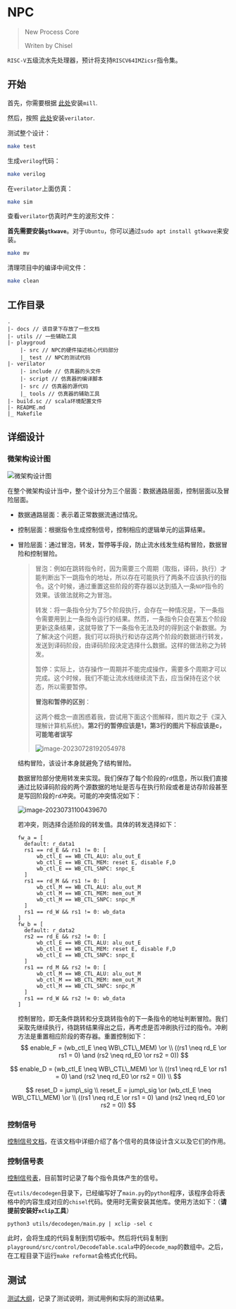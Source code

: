 NPC
=======================

> New Process Core
>
> Writen by Chisel

`RISC-V`五级流水先处理器，预计将支持`RISCV64IMZicsr`指令集。

## 开始

首先，你需要根据 [此处](https://com-lihaoyi.github.io/mill)安装`mill`.

然后，按照 [此处](https://verilator.org/guide/latest/install.html)安装`verilator`.

测试整个设计：
```bash
make test
```

生成`verilog`代码：
```bash
make verilog
```

在`verilator`上面仿真：

```bash
make sim
```

查看`verilator`仿真时产生的波形文件：

**首先需要安装`gtkwave`**。对于`Ubuntu`，你可以通过`sudo apt install gtkwave`来安装。

```bash
make mv
```

清理项目中的编译中间文件：

```bash
make clean
```

## 工作目录

```
.
|- docs // 该目录下存放了一些文档
|- utils // 一些辅助工具
|- playgroud
	|- src // NPC的硬件描述核心代码部分
	|_ test // NPC的测试代码
|- verilator
	|- include // 仿真器的头文件
	|- script // 仿真器的编译脚本
	|- src // 仿真器的源代码
	|_ tools // 仿真器的辅助工具
|- build.sc // scala环境配置文件
|- README.md
|_ Makefile
```

## 详细设计

### 微架构设计图

![微架构设计图](./docs/微架构设计.png)

在整个微架构设计当中，整个设计分为三个层面：数据通路层面，控制层面以及冒险层面。

- 数据通路层面：表示着正常数据流通过情况。

- 控制层面：根据指令生成控制信号，控制相应的逻辑单元的运算结果。

- 冒险层面：通过冒泡，转发，暂停等手段，防止流水线发生结构冒险，数据冒险和控制冒险。

  > 冒泡：例如在跳转指令时，因为需要三个周期（取指，译码，执行）才能判断出下一跳指令的地址，所以存在可能执行了两条不应该执行的指令。这个时候，通过重置这些阶段的寄存器以达到插入一条`NOP`指令的效果。该做法就称之为冒泡。
  >
  > 转发：将一条指令分为了5个阶段执行，会存在一种情况是，下一条指令需要用到上一条指令运行的结果。然而，一条指令只会在第五个阶段更新这条结果，这就导致了下一条指令无法及时的得到这个新数据。为了解决这个问题，我们可以将执行和访存这两个阶段的数据进行转发，发送到译码阶段，由译码阶段决定选择什么数据。这样的做法称之为转发。
  >
  > 暂停：实际上，访存操作一周期并不能完成操作，需要多个周期才可以完成。这个时候，我们不能让流水线继续流下去，应当保持在这个状态，所以需要暂停。
  >
  > **冒泡和暂停的区别**：
  >
  > 这两个概念一直困惑着我，尝试用下面这个图解释，图片取之于《深入理解计算机系统》。**第2行的暂停应该是1，第3行的图片下标应该是c，可能笔者误写**
  >
  > ![image-20230728192054978](https://raw.githubusercontent.com/YEWPO/yewpoblogonlinePic/main/image-20230728192054978.png)
  
  结构冒险，该设计本身就避免了结构冒险。
  
  数据冒险部分使用转发来实现。我们保存了每个阶段的`rd`信息，所以我们直接通过比较译码阶段的两个源数据的地址是否与在执行阶段或者是访存阶段甚至是写回阶段的`rd`冲突。可能的冲突情况如下：
  
  ![image-20230731100439670](https://raw.githubusercontent.com/YEWPO/yewpoblogonlinePic/main/image-20230731100439670.png)
  
  若冲突，则选择合适阶段的转发值。具体的转发选择如下：
  
  ```
  fw_a = [
  	default: r_data1
  	rs1 == rd_E && rs1 != 0: [
  		wb_ctl_E == WB_CTL_ALU: alu_out_E
  		wb_ctl_E == WB_CTL_MEM: reset E, disable F,D
  		wb_ctl_E == WB_CTL_SNPC: snpc_E
  	]
  	rs1 == rd_M && rs1 != 0: [
  		wb_ctl_M == WB_CTL_ALU: alu_out_M
  		wb_ctl_M == WB_CTL_MEM: mem_out_M
  		wb_ctl_M == WB_CTL_SNPC: snpc_M
  	]
  	rs1 == rd_W && rs1 != 0: wb_data
  ]
  fw_b = [
  	default: r_data2
  	rs2 == rd_E && rs2 != 0: [
  		wb_ctl_E == WB_CTL_ALU: alu_out_E
  		wb_ctl_E == WB_CTL_MEM: reset E, disable F,D
  		wb_ctl_E == WB_CTL_SNPC: snpc_E
  	]
  	rs1 == rd_M && rs2 != 0: [
  		wb_ctl_M == WB_CTL_ALU: alu_out_M
  		wb_ctl_M == WB_CTL_MEM: mem_out_M
  		wb_ctl_M == WB_CTL_SNPC: snpc_M
  	]
  	rs1 == rd_W && rs2 != 0: wb_data
  ]
  ```
  
  控制冒险，即无条件跳转和分支跳转指令的下一条指令的地址判断冒险。我们采取先继续执行，待跳转结果得出之后，再考虑是否冲刷执行过的指令。冲刷方法是重置相应阶段的寄存器。重置控制如下：
  $$
  enable_F = (wb_ctl_E \neq WB\_CTL\_MEM) \or \\ ((rs1 \neq rd_E \or rs1 = 0) \and (rs2 \neq rd_E0 \or rs2 = 0)) 
  $$

$$
enable_D = (wb_ctl_E \neq WB\_CTL\_MEM) \or \\ ((rs1 \neq rd_E \or rs1 = 0) \and (rs2 \neq rd_E0 \or rs2 = 0)) \\
$$

$$
reset_D = jump\_sig \\
reset_E = jump\_sig \or (wb_ctl_E \neq WB\_CTL\_MEM) \or \\ ((rs1 \neq rd_E \or rs1 = 0) \and (rs2 \neq rd_E0 \or rs2 = 0))
$$

### 控制信号

[控制信号文档](./docs/控制信号.md)，在该文档中详细介绍了各个信号的具体设计含义以及它们的作用。

### 控制信号表

[控制信号表](./docs/控制信号表.csv)，目前暂时记录了每个指令具体产生的信号。

在`utils/decodegen`目录下，已经编写好了`main.py`的`python`程序，该程序会将表格中的内容生成对应的`chisel`代码。使用时无需安装其他库。使用方法如下：（**请提前安装好`xclip`工具**）

```shell
python3 utils/decodegen/main.py | xclip -sel c
```

此时，会将生成的代码复制到剪切板中。然后将代码复制到`playground/src/control/DecodeTable.scala`中的`decode_map`的数组中。之后，在工程目录下运行`make reformat`会格式化代码。

## 测试

[测试大纲](./docs/测试大纲.md)，记录了测试说明，测试用例和实际的测试结果。
